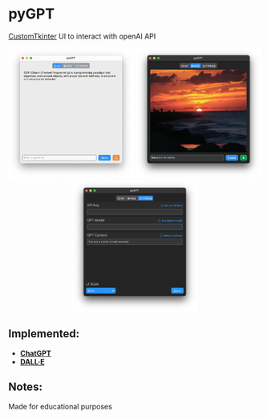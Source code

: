 # pyGPT
[CustomTkinter](https://github.com/TomSchimansky/CustomTkinter) UI to interact with openAI API

<p align="center">
  <img src="media/img-1.png" width="250" />
  <img src="media/img-2.png" width="250" /> 
  <img src="media/img-3.png" width="250" />
</p>

## Implemented:
* **[ChatGPT](https://platform.openai.com/docs/models/gpt-4)**
* **[DALL·E](https://platform.openai.com/docs/models/dall-e)**

## Notes:
Made for educational purposes
